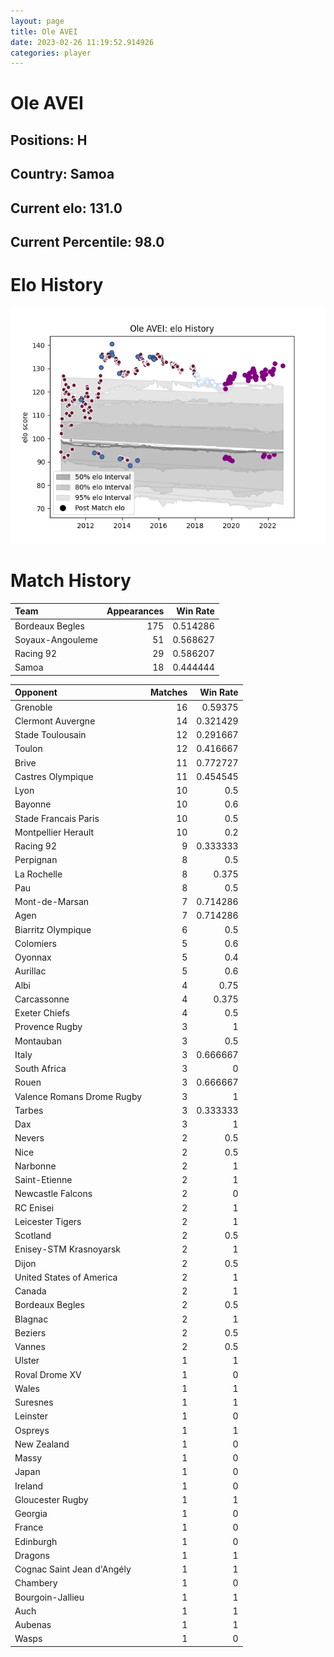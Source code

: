 ```yaml
---  
layout: page  
title: Ole AVEI  
date: 2023-02-26 11:19:52.914926  
categories: player  
---
```

# Ole AVEI

## Positions: H

## Country: Samoa

## Current elo: 131.0

## Current Percentile: 98.0

# Elo History


![elo history](history_OleAVEI.png)
# Match History


| Team             |   Appearances |   Win Rate |
|:-----------------|--------------:|-----------:|
| Bordeaux Begles  |           175 |   0.514286 |
| Soyaux-Angouleme |            51 |   0.568627 |
| Racing 92        |            29 |   0.586207 |
| Samoa            |            18 |   0.444444 |

| Opponent                   |   Matches |   Win Rate |
|:---------------------------|----------:|-----------:|
| Grenoble                   |        16 |   0.59375  |
| Clermont Auvergne          |        14 |   0.321429 |
| Stade Toulousain           |        12 |   0.291667 |
| Toulon                     |        12 |   0.416667 |
| Brive                      |        11 |   0.772727 |
| Castres Olympique          |        11 |   0.454545 |
| Lyon                       |        10 |   0.5      |
| Bayonne                    |        10 |   0.6      |
| Stade Francais Paris       |        10 |   0.5      |
| Montpellier Herault        |        10 |   0.2      |
| Racing 92                  |         9 |   0.333333 |
| Perpignan                  |         8 |   0.5      |
| La Rochelle                |         8 |   0.375    |
| Pau                        |         8 |   0.5      |
| Mont-de-Marsan             |         7 |   0.714286 |
| Agen                       |         7 |   0.714286 |
| Biarritz Olympique         |         6 |   0.5      |
| Colomiers                  |         5 |   0.6      |
| Oyonnax                    |         5 |   0.4      |
| Aurillac                   |         5 |   0.6      |
| Albi                       |         4 |   0.75     |
| Carcassonne                |         4 |   0.375    |
| Exeter Chiefs              |         4 |   0.5      |
| Provence Rugby             |         3 |   1        |
| Montauban                  |         3 |   0.5      |
| Italy                      |         3 |   0.666667 |
| South Africa               |         3 |   0        |
| Rouen                      |         3 |   0.666667 |
| Valence Romans Drome Rugby |         3 |   1        |
| Tarbes                     |         3 |   0.333333 |
| Dax                        |         3 |   1        |
| Nevers                     |         2 |   0.5      |
| Nice                       |         2 |   0.5      |
| Narbonne                   |         2 |   1        |
| Saint-Etienne              |         2 |   1        |
| Newcastle Falcons          |         2 |   0        |
| RC Enisei                  |         2 |   1        |
| Leicester Tigers           |         2 |   1        |
| Scotland                   |         2 |   0.5      |
| Enisey-STM Krasnoyarsk     |         2 |   1        |
| Dijon                      |         2 |   0.5      |
| United States of America   |         2 |   1        |
| Canada                     |         2 |   1        |
| Bordeaux Begles            |         2 |   0.5      |
| Blagnac                    |         2 |   1        |
| Beziers                    |         2 |   0.5      |
| Vannes                     |         2 |   0.5      |
| Ulster                     |         1 |   1        |
| Roval Drome XV             |         1 |   0        |
| Wales                      |         1 |   1        |
| Suresnes                   |         1 |   1        |
| Leinster                   |         1 |   0        |
| Ospreys                    |         1 |   1        |
| New Zealand                |         1 |   0        |
| Massy                      |         1 |   0        |
| Japan                      |         1 |   0        |
| Ireland                    |         1 |   0        |
| Gloucester Rugby           |         1 |   1        |
| Georgia                    |         1 |   0        |
| France                     |         1 |   0        |
| Edinburgh                  |         1 |   0        |
| Dragons                    |         1 |   1        |
| Cognac Saint Jean d'Angély |         1 |   1        |
| Chambery                   |         1 |   0        |
| Bourgoin-Jallieu           |         1 |   1        |
| Auch                       |         1 |   1        |
| Aubenas                    |         1 |   1        |
| Wasps                      |         1 |   0        |